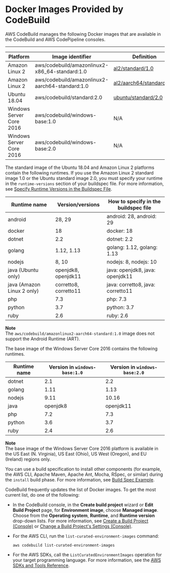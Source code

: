 # Docker Images Provided by CodeBuild<a name="build-env-ref-available"></a>

AWS CodeBuild manages the following Docker images that are available in the CodeBuild and AWS CodePipeline consoles\.


****  

| Platform | Image identifier | Definition | 
| --- | --- | --- | 
| Amazon Linux 2 | aws/codebuild/amazonlinux2\-x86\_64\-standard:1\.0 | [al2/standard/1\.0](https://github.com/aws/aws-codebuild-docker-images/tree/master/al2/x86_64/standard/1.0) | 
| Amazon Linux 2 | aws/codebuild/amazonlinux2\-aarch64\-standard:1\.0 | [al2/aarch64/standard/1\.0](https://github.com/aws/aws-codebuild-docker-images/tree/master/al2/aarch64/standard/1.0) | 
| Ubuntu 18\.04 | aws/codebuild/standard:2\.0 | [ubuntu/standard/2\.0](https://github.com/aws/aws-codebuild-docker-images/tree/master/ubuntu/standard/2.0) | 
| Windows Server Core 2016 | aws/codebuild/windows\-base:1\.0 | N/A | 
| Windows Server Core 2016 | aws/codebuild/windows\-base:2\.0 | N/A | 

 The standard image of the Ubuntu 18\.04 and Amazon Linux 2 platforms contain the following runtimes\. If you use the Amazon Linux 2 standard image 1\.0 or the Ubuntu standard image 2\.0, you must specify your runtime in the `runtime-versions` section of your buildspec file\. For more information, see [Specify Runtime Versions in the Buildspec File](build-spec-ref.md#runtime-versions-buildspec-file)\. 


| Runtime name | Version/versions | How to specify in the buildspec file | 
| --- | --- | --- | 
| android | 28, 29 | android: 28, android: 29 | 
| docker | 18 | docker: 18 | 
| dotnet | 2\.2 | dotnet: 2\.2 | 
| golang | 1\.12, 1\.13 | golang: 1\.12, golang: 1\.13 | 
| nodejs | 8, 10 | nodejs: 8, nodejs: 10 | 
| java \(Ubuntu only\) | openjdk8, openjdk11 | java: openjdk8, java: openjdk11 | 
| java \(Amazon Linux 2 only\) | corretto8, corretto11 | java: corretto8, java: corretto11 | 
| php | 7\.3 | php: 7\.3 | 
| python | 3\.7 | python: 3\.7 | 
| ruby | 2\.6 | ruby: 2\.6 | 

**Note**  
The `aws/codebuild/amazonlinux2-aarch64-standard:1.0` image does not support the Android Runtime \(ART\)\.

 The base image of the Windows Server Core 2016 contains the following runtimes\. 


| Runtime name | Version in `windows-base:1.0` | Version in `windows-base:2.0` | 
| --- | --- | --- | 
| dotnet | 2\.1 | 2\.2 | 
| golang | 1\.11 | 1\.13 | 
| nodejs | 9\.11 | 10\.16 | 
| java | openjdk8 | openjdk11 | 
| php | 7\.2 | 7\.3 | 
| python | 3\.6 | 3\.7 | 
| ruby | 2\.4 | 2\.6 | 

**Note**  
 The base image of the Windows Server Core 2016 platform is available in the US East \(N\. Virginia\), US East \(Ohio\), US West \(Oregon\), and EU \(Ireland\) regions only\. 

You can use a build specification to install other components \(for example, the AWS CLI, Apache Maven, Apache Ant, Mocha, RSpec, or similar\) during the `install` build phase\. For more information, see [Build Spec Example](build-spec-ref.md#build-spec-ref-example)\.

CodeBuild frequently updates the list of Docker images\. To get the most current list, do one of the following:
+ In the CodeBuild console, in the **Create build project** wizard or **Edit Build Project** page, for **Environment image**, choose **Managed image**\. Choose from the **Operating system**, **Runtime**, and **Runtime version** drop\-down lists\. For more information, see [Create a Build Project \(Console\)](create-project.md#create-project-console) or [Change a Build Project's Settings \(Console\)](change-project.md#change-project-console)\.
+ For the AWS CLI, run the `list-curated-environment-images` command:

  ```
  aws codebuild list-curated-environment-images
  ```
+ For the AWS SDKs, call the `ListCuratedEnvironmentImages` operation for your target programming language\. For more information, see the [AWS SDKs and Tools Reference](sdk-ref.md)\.